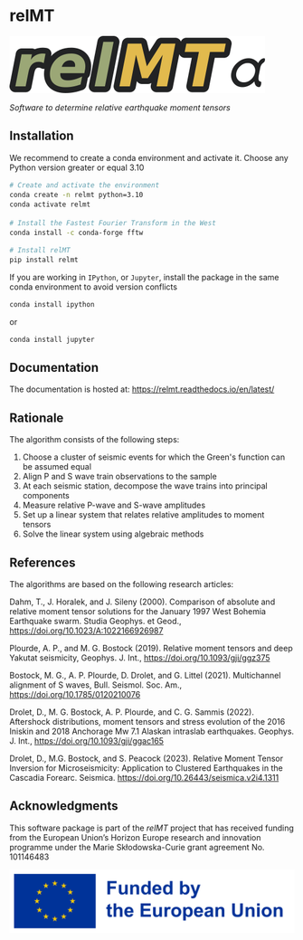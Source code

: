 # relMT

![relMT-alpha Logo](images/relMT-alpha.png)

*Software to determine relative earthquake moment tensors*

<!-- SPHINX-START -->

## Installation

We recommend to create a conda environment and activate it. Choose any Python version
greater or equal 3.10

```sh
# Create and activate the environment
conda create -n relmt python=3.10
conda activate relmt

# Install the Fastest Fourier Transform in the West
conda install -c conda-forge fftw
```

```sh
# Install relMT
pip install relmt
```

If you are working in `IPython`, or `Jupyter`, install the package in the same conda environment to avoid version conflicts

```sh
conda install ipython
```

or

```sh
conda install jupyter
```

## Documentation

The documentation is hosted at: <https://relmt.readthedocs.io/en/latest/>

## Rationale

The algorithm consists of the following steps:

1. Choose a cluster of seismic events for which the Green's function can be assumed equal
2. Align P and S wave train observations to the sample
3. At each seismic station, decompose the wave trains into principal components
4. Measure relative P-wave and S-wave amplitudes
5. Set up a linear system that relates relative amplitudes to moment tensors
6. Solve the linear system using algebraic methods

## References

The algorithms are based on the following research articles:

Dahm, T., J. Horalek, and J. Sileny (2000). Comparison of absolute and relative
moment tensor solutions for the January 1997 West Bohemia Earthquake swarm.
Studia Geophys. et Geod., <https://doi.org/10.1023/A:1022166926987>

Plourde, A. P., and M. G. Bostock (2019). Relative moment tensors and deep
Yakutat seismicity, Geophys. J. Int., <https://doi.org/10.1093/gji/ggz375>

Bostock, M. G., A. P. Plourde, D. Drolet, and G. Littel (2021). Multichannel
alignment of S waves, Bull. Seismol. Soc. Am.,
<https://doi.org/10.1785/0120210076>

Drolet, D., M. G. Bostock, A. P. Plourde, and C. G. Sammis (2022). Aftershock
distributions, moment tensors and stress evolution of the 2016 Iniskin and 2018
Anchorage Mw 7.1 Alaskan intraslab earthquakes. Geophys. J. Int.,
<https://doi.org/10.1093/gji/ggac165>

Drolet, D., M.G. Bostock, and S. Peacock (2023). Relative Moment Tensor
Inversion for Microseismicity: Application to Clustered Earthquakes in the
Cascadia Forearc. Seismica. <https://doi.org/10.26443/seismica.v2i4.1311>

## Acknowledgments

This software package is part of the *relMT* project that has received funding
from the European Union’s Horizon Europe research and innovation programme under
the Marie Skłodowska-Curie grant agreement No. 101146483

![Funded by the EU](images/EN_FundedbytheEU_RGB_POS.png)
